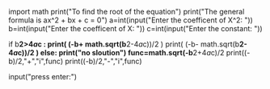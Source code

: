 import math
print("To find the root of the equation")
print("The general formula is ax^2 + bx + c = 0")
a=int(input("Enter the coefficent of X^2: "))
b=int(input("Enter the coefficent of X: "))
c=int(input("Enter the constant: "))


if b**2>4*a*c :
    print( (-b+ math.sqrt(b**2-4*a*c))/2 )
    print( (-b- math.sqrt(b**2-4*a*c))/2 )
else:
    print("no sloution")
    func=math.sqrt(-b**2+4*a*c)/2
    print((-b)/2,"+","i",func)
    print((-b)/2,"-","i",func)

input("press enter:")
